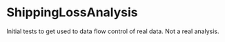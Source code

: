 # ShippingLossAnalysis

Initial tests to get used to data flow control of real data. Not a real analysis.
